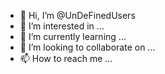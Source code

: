 - 👋 Hi, I’m @UnDeFinedUsers
- 👀 I’m interested in ...
- 🌱 I’m currently learning ...
- 💞️ I’m looking to collaborate on ...
- 📫 How to reach me ...

<!---
UnDeFinedUsers/UnDeFinedUsers is a ✨ special ✨ repository because its `README.md` (this file) appears on your GitHub profile.
You can click the Preview link to take a look at your changes.
--->
